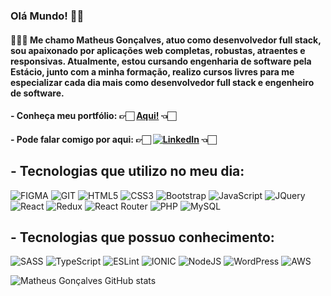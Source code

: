 ### Olá Mundo! 👋🏻

#### 🧑🏻‍💻 Me chamo Matheus Gonçalves, atuo como desenvolvedor full stack, sou apaixonado por aplicações web completas, robustas, atraentes e responsivas. Atualmente, estou cursando engenharia de software pela Estácio, junto com a minha formação, realizo cursos livres para me especializar cada dia mais como desenvolvedor full stack e engenheiro de software.

#### - Conheça meu portfólio: 👉🏻 [Aqui!](https://matheusldev.github.io/matheusLdev/) 👈🏻

#### - Pode falar comigo por aqui: 👉🏻 [![LinkedIn](https://img.shields.io/badge/LinkedIn-0077B5?style=for-the-badge&logo=linkedin&logoColor=white)](https://www.linkedin.com/in/developer-matheus/) 👈🏻

## - Tecnologias que utilizo no meu dia:

<div style="display: inline_block">
    <img src="https://img.shields.io/badge/Figma-F24E1E?style=for-the-badge&logo=figma&logoColor=white"alt="FIGMA"/>
    <img src="https://img.shields.io/badge/GIT-E44C30?style=for-the-badge&logo=git&logoColor=white"alt="GIT"/>
    <img src="https://img.shields.io/badge/HTML5-E34F26?style=for-the-badge&logo=html5&logoColor=white"alt="HTML5"/>
    <img src="https://img.shields.io/badge/CSS3-1572B6?style=for-the-badge&logo=css3&logoColor=white"alt="CSS3" />
    <img src="https://img.shields.io/badge/Bootstrap-563D7C?style=for-the-badge&logo=bootstrap&logoColor=white"alt="Bootstrap" />
    <img src="https://img.shields.io/badge/JavaScript-F7DF1E?style=for-the-badge&logo=javascript&logoColor=black"alt="JavaScript" />
    <img src="https://img.shields.io/badge/jQuery-0769AD?style=for-the-badge&logo=jquery&logoColor=white"alt="JQuery" />
    <img src="https://img.shields.io/badge/React-20232A?style=for-the-badge&logo=react&logoColor=61DAFB"alt="React" />
    <img src="https://img.shields.io/badge/Redux-593D88?style=for-the-badge&logo=redux&logoColor=white"alt="Redux" />
    <img src="https://img.shields.io/badge/React_Router-CA4245?style=for-the-badge&logo=react-router&logoColor=white"alt="React Router" />
    <img src="https://img.shields.io/badge/PHP-777BB4?style=for-the-badge&logo=php&logoColor=white"alt="PHP" />
    <img src="https://img.shields.io/badge/MySQL-005C84?style=for-the-badge&logo=mysql&logoColor=white"alt="MySQL" />
</div>

## - Tecnologias que possuo conhecimento:

<div style="display: inline_block">
    <img src="https://img.shields.io/badge/Sass-CC6699?style=for-the-badge&logo=sass&logoColor=white"alt="SASS" />
    <img src="https://img.shields.io/badge/TypeScript-007ACC?style=for-the-badge&logo=typescript&logoColor=white"alt="TypeScript" />
    <img src="https://img.shields.io/badge/eslint-3A33D1?style=for-the-badge&logo=eslint&logoColor=white"alt="ESLint" />
    <img src="https://img.shields.io/badge/Ionic-3880FF?style=for-the-badge&logo=ionic&logoColor=white"alt="IONIC" />
    <img src="https://img.shields.io/badge/Node.js-43853D?style=for-the-badge&logo=node.js&logoColor=white"alt="NodeJS" />
    <img src="https://img.shields.io/badge/Wordpress-21759B?style=for-the-badge&logo=wordpress&logoColor=white"alt="WordPress" />
    <img src="https://img.shields.io/badge/Amazon_AWS-FF9900?style=for-the-badge&logo=amazonaws&logoColor=white"alt="AWS" />
</div>

![Matheus Gonçalves GitHub stats](https://github-readme-stats.vercel.app/api?username=matheusLdev&show_icons=true&theme=merko)

